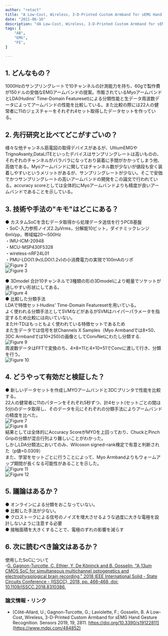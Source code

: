 ```yaml
---
author: "retact"
title: "A Low-Cost, Wireless, 3-D-Printed Custom Armband for sEMG Hand Gesture Recognition"
date: "2021-06-16"
description: "dA Low-Cost, Wireless, 3-D-Printed Custom Armband for sEMG Hand Gesture Recognition"
tags: [
    "AB",
    "EMG",
    "FE",
]

---
```


## 1. どんなもの？
1000Hzのサンプリングレートで10チャンネルの計測能力を持ち、60gで製作費が150ドルの安価なEMGアームバンドの提案。市販されているMyoアームバンドとLDA(Hudins' Time-Domain Featureset)による分類性能と生データ周波数データによってアームバンドの性能を比較している。また比較の際には22人の健常者に11のジェスチャーをそれぞれ4セット取得したデータセットを作っている。  

<!--more-->  

## 2. 先行研究と比べてどこがすごいの？
様々な他チャンネル筋電図の取得デバイスがあるが、UltiumEMGやTrignoAvanty,DataLITEといったデバイスはサンプリングレートは高いものの、それぞれのチャンネルがバラバラになっており装着に手間がかかってしまう他、高価である。Myoアームバンドに関してはチャンネル数が少ないが値段も安く装着しやすいというメリットがあるが、サンプリングレートが少ない。そこで安価でかつサンプリングレートの高いアームバンドの開発をこの論文で行われている。accuracy scoreとしては全体的にMyoアームバンドよりも精度が良いアームバンドであることを示している。  

## 3. 技術や手法の"キモ"はどこにある？
 ● カスタムSoCを含むデータ取得から処理データ送信を行うPCB基盤  
  ・SoC-入力参照ノイズ2.2μVrms，分解能10ビット，ダイナミックレンジ6mVpp，帯域幅20〜500Hz  
  ・IMU-ICM-20948  
  ・MCU-MSP430F5328  
  ・wireless-nRF24L01  
  ・PMU-LDO(1.9v)LDO(1.2v)の小消費電力の実現で100mAのリポ  
 ![Figure 2](https://www.mdpi.com/sensors/sensors-19-02811/article_deploy/html/images/sensors-19-02811-g002-550.jpg)  
 ![Figure 3](https://www.mdpi.com/sensors/sensors-19-02811/article_deploy/html/images/sensors-19-02811-g003-550.jpg)  

 ● 3Dmodel
 合計10チャンネルで3種類の形の3Dmodelにより軽量でソケットが通しやすい形状にしてある。  
 ![Figure 4](https://www.mdpi.com/sensors/sensors-19-02811/article_deploy/html/images/sensors-19-02811-g005-550.jpg)  
 ● 比較した分類手法  
 LDAで特徴セットHudins' Time-Domain Featuresetを用いている。  
 よく使われる分類手法としてSVMなどがあるがSVMはハイパーパラメータを指定するため比較には向いていない。  
 またH-TDはもっともよく使われている特徴セットであるため  
 また生データでは信号を状Channels X Samples（Myo Armbandでは8×50、3DC Armbandでは10×250)の画像としてConvNetにわたし分類する.  
 ![Figure 9](https://www.mdpi.com/sensors/sensors-19-02811/article_deploy/html/images/sensors-19-02811-g009-550.jpg)  
 周波数データはFFTで変換のち、4×8×11と4×10×51でConvに渡して行き、分類を行う。  
 ![Figure 10](https://www.mdpi.com/sensors/sensors-19-02811/article_deploy/html/images/sensors-19-02811-g010-550.jpg)  


## 4. どうやって有効だと検証した？
 ● 新しいデータセットを作成しMYOアームバンドと3DCプリンタで性能を比較する。  
 22人の健常者に11のパターンをそれぞれ5秒ずつ、計4セット(セットごとの間は5分)のデータ取得し、そのデータを元にそれぞれの分類手法によりアームバンドの精度を比べた。  
 ![Figure 7](https://www.mdpi.com/sensors/sensors-19-02811/article_deploy/html/images/sensors-19-02811-g007-550.jpg)  
 ![Figure 8](https://www.mdpi.com/sensors/sensors-19-02811/article_deploy/html/images/sensors-19-02811-g008-550.jpg)  
 結果としては全体的にAccuracy ScoreがMYOを上回っており、ChuckとPinch Gripの分類が混合行列より難しいことがわかった。  
 しかしLDA分類法においてのみ、Wilcoxon signed-rank検定で有意と判断された（p値=0.0309）  
 また、学習をセットごとに行うことによって、Myo Armbandよりもウォームアップ期間が長くなる可能性があることを示した。  
 ![Figure 11](https://www.mdpi.com/sensors/sensors-19-02811/article_deploy/html/images/sensors-19-02811-g011-550.jpg)  
 ![Figure 12](https://www.mdpi.com/sensors/sensors-19-02811/article_deploy/html/images/sensors-19-02811-g012-550.jpg)  
## 5. 議論はあるか？
 ● オンラインによる分類をおこなっていない。  
 ● 比較した手法が少ない。  
 ● クロストークによる信号のノイズを増大させるような過度に大きな電極を設計しないように注意する必要   
 ● 接触面積を大きくすることで、電極のずれの影響を減らす  
## 6. 次に読むべき論文はあるか？
使用したSoCについて  
-[G. Gagnon-Turcotte, C. Ethier, Y. De Köninck and B. Gosselin, "A 13μm CMOS SoC for simultaneous multichannel optogenetics and electrophysiological brain recording," 2018 IEEE International Solid - State Circuits Conference - (ISSCC), 2018, pp. 466-468, doi: 10.1109/ISSCC.2018.8310386.](https://ieeexplore.ieee.org/abstract/document/8310386?casa_token=mSwgdIZzLI0AAAAA:74mv5M8wzgB5rpoaadruEG5Ay3uiNZSVZYyMCvCOuM_65yanC5oq0vHfjHTiQbIN2wdkkFETOZlN)  

### 論文情報・リンク

- [Côté-Allard, U.; Gagnon-Turcotte, G.; Laviolette, F.; Gosselin, B. A Low-Cost, Wireless, 3-D-Printed Custom Armband for sEMG Hand Gesture Recognition. Sensors 2019, 19, 2811. https://doi.org/10.3390/s19122811](https://www.mdpi.com/484852)  

